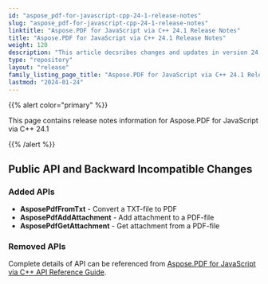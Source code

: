 ```yaml
---
id: "aspose_pdf-for-javascript-cpp-24-1-release-notes"
slug: "aspose_pdf-for-javascript-cpp-24-1-release-notes"
linktitle: "Aspose.PDF for JavaScript via C++ 24.1 Release Notes"
title: "Aspose.PDF for JavaScript via C++ 24.1 Release Notes"
weight: 120
description: "This article decsribes changes and updates in version 24.1 of Aspose.PDF for JavaScript via C++"
type: "repository"
layout: "release"
family_listing_page_title: "Aspose.PDF for JavaScript via C++ 24.1 Release Notes"
lastmod: "2024-01-24"
---
```


{{% alert color="primary" %}}

This page contains release notes information for Aspose.PDF for JavaScript via C++ 24.1

{{% /alert %}}

## Public API and Backward Incompatible Changes

### Added APIs

* **AsposePdfFromTxt** - Convert a TXT-file to PDF
* **AsposePdfAddAttachment** - Add attachment to a PDF-file
* **AsposePdfGetAttachment** - Get attachment from a PDF-file

### Removed APIs

Complete details of API can be referenced from [Aspose.PDF for JavaScript via C++ API Reference Guide](https://reference.aspose.com/pdf/javascript-cpp/).
